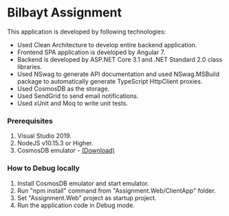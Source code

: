 # Bilbayt Assignment

This application is developed by following technologies:

- Used Clean Architecture to develop entire backend application. 
- Frontend SPA application is developed by Angular 7.
- Backend is developed by ASP.NET Core 3.1 and .NET Standard 2.0 class libraries.
- Used NSwag to generate API documentation and used NSwag.MSBuild package to automatically generate TypeScript HttpClient proxies.
- Used CosmosDB as the storage.
- Used SendGrid to send email notifications.
- Used xUnit and Moq to write unit tests.

### Prerequisites
1. Visual Studio 2019.
2. NodeJS v10.15.3 or Higher.
3. CosmosDB emulator - [(Download)](https://cosmosdbportalstorage.azureedge.net/emulator/2021_06_17_2.14.1-08dca53e/azure-cosmosdb-emulator-2.14.1-08dca53e.msi)

### How to Debug locally

1. Install CosmosDB emulator and start emulator.
2. Run "npm install" command from "Assignment.Web/ClientApp" folder.
3. Set "Assignment.Web" project as startup project. 
4. Run the application code in Debug mode.
